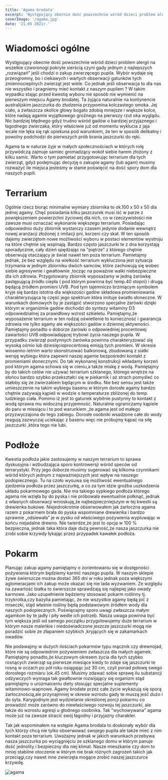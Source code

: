 ```yaml
---
title: 'Agama brodata'
excerpt: 'Występujący obecnie dość powszechnie wśród dzieci problem alergii na wszelkie czworonogi pokryte sierścią czyni gady jednym z najlepszych „rozwiązań” jeśli chodzi o zakup zwierzęcego pupila. Wybór wydaje się przeogromny, bo i ciekawych i wartych obserwacji gatunków tych zmiennocieplnych zwierząt jest wiele. Co jednak jeśli obserwacja to dla nas nie wszystko i pragniemy mieć kontakt z naszym pupilem?'
coverImage: '/agama.jpg'
date: '21.05 2021r.'
---
```


# Wiadomości ogólne

Występujący obecnie dość powszechnie wśród dzieci problem alergii na wszelkie czworonogi pokryte sierścią czyni gady jednym z najlepszych „rozwiązań” jeśli chodzi o zakup zwierzęcego pupila. Wybór wydaje się przeogromny, bo i ciekawych i wartych obserwacji gatunków tych zmiennocieplnych zwierząt jest wiele. Co jednak jeśli obserwacja to dla nas nie wszystko i pragniemy mieć kontakt z naszym pupilem ? W takim wypadku stając przed kwestią wyboru nie sposób nie wymienić na pierwszym miejscu Agamy brodatej. Ta żyjąca naturalnie na kontynencie australijskim jaszczurka do złudzenia przypomina kolczastego smoka. Jej ciało, a zwłaszcza okolice głowy bogato zdobią mniejsze i większe kolce, które nadają agamie wyjątkowego groźnego na pierwszy rzut oka wyglądu. Nic bardziej błędnego gdyż trudno wśród gadów o bardziej przyjaznego i łagodnego zwierzaka, który właściwie już od momentu wyklucia z jaja wcale nie lęka się rąk opiekuna pod warunkiem, że ten w sposób delikatny i powolny podchodzi do pierwszych prób brania jaszczurki do ręki.

Agama ta w naturze żyje w małych społecznościach w których rolę przywódczą zajmuje samiec gromadzący wokół siebie harem złożony z kilku samic. Warto o tym pamietać przygotowując terrarium dla tych zwierząt, gdyż podejmując decyzję o zakupie agamy (lub agam) musimy rozważyć ile miejsca jesteśmy w stanie poświęcić na dość spory dom dla naszych pupili.

# Terrarium

Ogólnie rzecz biorąc minimalne wymiary zbiornika to ok.100 x 50 x 50 dla jednej agamy. Chęć posiadania kilku jaszczurek musi iść w parze z powiększeniem powierzchni życiowej dla nich, co w rzeczywistości nie zawsze musi oznaczać wykonanie większego terrarium. Posiadając odpowiednio duży zbiornik wystarczy czasem jedynie dodanie wewnątrz nowej aranżacji złożonej z imitacji pni, korzeni czy skał. W ten sposób dajemy zwierzętom nowe możliwości wyboru w postaci elementów wystroju na które chętnie się wspinają. Bardzo często jaszczurki te  z dna korzystają sporadycznie, cały dzień spędzając na "piętrze" z którego chętnie obserwują otaczający je świat nawet ten poza terrarium. Pamietajmy jednak, że bez względu na wielkość terrarium wykluczona jest sytuacja trzymania w jednym zbiorniku dwóch samców, które zachowują się wobec siebie agresywnie i gwałtownie ,tocząc na poważnie walki niebezpieczne dla ich zdrowia. Przygotowany zbiornik wyposażamy w jedną żarówkę zastępującą źródło ciepła ( pod którym powinna być temp.40 stopni) i drugą będącą źródłem promieni UVB. Pod tym tajemniczo brzmiącym symbolem kryje się bardzo istotna dla większości gadów składowa promieniowania charakteryzująca tę część jego spektrum która imituje światło słoneczne. W warunkach domowych by je zastąpić stworzono specjalne żarówki dzięki którym w organiźmie gadów dochodzi do syntezy witaminy D3 odpowiedzialnej za prawidłowy wzrost szkieletu. Pamiętajmy,że wyposażenie terrarium w ten rodzaj oświetlenie to konieczność i gwarancja zdrowia nie tylko agamy ale większości gadów o dziennej aktywności. Pamiętajmy ponadto o doborze żarówki o odpowiedniej procentowej zawartości UVB odpowiadającej trybowi życia naszego pupila. W przypadku zwierząt pustynnych żarówka powinna charakteryzować się wysoką ośmio lub dziesięcioprocentową emisją tych promieni. W okresie wiosenno-letnim warto skonstruować balkonową, zbudowaną z siatki wersję wybiegu która zapewni naszej agamie bezpośredni kontakt z promieniami słonecznymi. Do tak wykonanej konstrukcji wkładamy korzeń pod którym agama schowa się w cieniu,a także miskę z wodą. Pamiętajmy by do takich celów nie używać terrarium szklanego, którego wnętrze na słońcu bardzo szybko przekształci się w piekarnik i aż strach pomyśleć co stałoby się ze zwierzakiem będącym w środku. Nie bez sensu jest także umieszczenie na takim wybiegu basenu w którym dorosłe agamy bardzo chętnie zażywają kąpieli w wodzie o temperaturze zbliżonej do temp. ludzkiego ciała. Pomimo iż jest to gatunek wybitnie pustynny to kontakt z wodą sprawia mu widoczną przyjemność. Naturalnie ograniczamy kąpiele do paru w miesiącu i to pod warunkiem ,że agama jest od małego przyzwyczajona do tego zabiegu. Dorosłe osobniki wsadzone całe do wody reagują zazwyczaj uciekając z basenu więc nie próbujmy kąpać na siłę jaszczurki ,która tego nie lubi.

# Podłoże

Kwestia podłoża jakie zastosujemy w naszym terrarium to sprawa dyskusyjna i wzbudzająca sporo kontrowersji wśród speców od terrarystyki. Przy jego doborze musimy sugerować się kilkoma czynnikami wśród których jednym z najważniejszych jest wpływ na naszego podopiecznego. Tu na czoło wysuwa się możliwość ewentualnego zjedzenia podłoża przez jaszczurkę, a co za tym idzie groźba uszkodzenia układu pokarmowego gada. Nie ma takiego sypkiego podłoża którego agama nie wzięła by do pyska i nie próbowała ewentualnie połknąć, jednak z własnych obserwacji wnioskuję,że najbezpieczniejszym w tej kwestii są drewienka bukowe. Niejednokrotnie obserwowałem jak żarłoczna agama razem z pokarmem brała do pyska wspomniane drewienka i bardzo sprawnie „odsiewała” je w pysku od właściwego pożywienia wypluwając w końcu niejadalne drewno. Nie twierdze,że jest to opcja w 100 % bezpieczna, jednak taka która daje dużą pewność,że nasza jaszczurka nie zrobi sobie krzywdy łykając przez przypadek kawałek podłoża.

# Pokarm

Planując zakup agamy pamiętajmy o zorientowaniu się w dostępności pożywienia którym będziemy karmić naszego pupila. W naszym sklepie żywe świerszcze można dostać 365 dni w roku jednak poza większymi aglomeracjami ich zakup może okazać się nie lada wyzwaniem. Ze względu na zawartość białka to świerszcze sprawdzają się najlepiej jako owady karmowe. Jako uzupełnienie będziemy stosować pokarm roślinny tj. trzykrotka,czy bazylia pamietając, że nie wszystkie agamy będą pić z miseczki, stąd właśnie rośliny będą podstawowym źródłem wody dla naszych podopiecznych. Poświęcajmy sporo uwagi zwłaszcza małym agamkom by te jadły i piły wedle ich potrzeb. Nasza uwaga powinna być tym większa jeśli od samego początku przygotowujemy duże terrarium w którym nasze maleńkie i niedoświadczone jeszcze jaszczurki mogą nie poradzić sobie ze złapaniem szybkich ,kryjących się w zakamarkach owadów.

Nie podawajmy w dużych ilościach pokarmów typu mącznik czy drewnojad, które nie są odpowiednim pożywieniem zwłaszcza dla małych agamek. Pamiętajmy ponadto,że kluczowym okresem życia dla tych szybko rosnących zwierząt są pierwsze miesiące kiedy to zdaje się jaszczurki te rosną w oczach po pół roku osiągając już 30 cm, czyli ponad połowę swego dorosłego rozmiaru (ok.45 cm). Musimy zdawać sobie sprawę ilu substancji odżywczych wymaga tak gwałtownie rozwijający się organizm stąd pamiętajmy o urozmaiceniu diety stosując specjalne suplementy witaminowo-wapnowe. Agamy brodate przez całe życie wykazują się sporą żarłocznością,ale przynajmniej w okresie wzrostu gady te muszą jeść dużo i do syta. Karygodnym jest wydzielanie określonej porcji pokarmu co prowadzić może zarówno do niewłaściwego rozwoju tej jaszczurki, ale także do wzrostu agresji u głodnego osobnika. Tak "wychowywana" agama może już na zawsze stracić swój łagodny i przyjazny charakter.

Tak jak wspominałem na wstępie Agama brodata to doskonały wybór dla tych którzy chcą nie tylko obserwować swojego pupila ale także mieć z nim kontakt poza terrarium. Uważajmy jednak w jakich warunkach przebywa nasza jaszczurka po wyciągnięciu ze szklanego domu w którym panuje dość jednolity i bezpieczny dla niej klimat. Nasze mieszkanie czy dom to mniej stabilne otoczenie w którym nie brak różnych zagrożeń takich jak przeciągi,czy nawet inne zwierzęta mogące zrobić naszej jaszczurce krzywdę.

![agama](/agama.jpg)